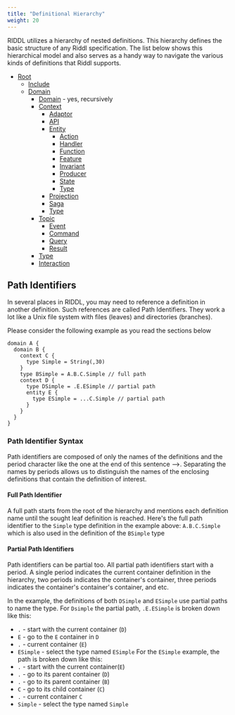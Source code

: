 ```yaml
---
title: "Definitional Hierarchy"
weight: 20
---
```


RIDDL utilizes a hierarchy of nested definitions. This hierarchy 
defines the basic structure of any Riddl specification. The list below shows 
this hierarchical model and also serves as a handy way to navigate the various 
kinds of definitions that Riddl supports.

- [Root](./root) 
    - [Include](../common/includes)
    - [Domain](./domain)
        - [Domain](./domain) - yes, recursively
        - [Context](./domain/context)
            - [Adaptor](./domain/context/adaptor)
            - [API](./domain/context/api)
            - [Entity](./domain/context/entity)
                - [Action](./domain/context/entity/action)
                - [Handler](./domain/context/entity/handler)
                - [Function](../common/functions)
                - [Feature](./domain/context/entity/feature)
                - [Invariant](./domain/context/entity/invariant)
                - [Producer](./domain/context/entity/producer)
                - [State](./domain/context/entity/state)
                - [Type](../common/types)
            - [Projection](./domain/context/projections)
            - [Saga](./domain/context/saga)
            - [Type](../common/types)
        - [Topic](./domain/topic)
            - [Event](./domain/topic/event)
            - [Command](./domain/topic/command)
            - [Query](./domain/topic/query)
            - [Result](./domain/topic/result)
        - [Type](../common/types)
        - [Interaction](../common/interactions.md)

## Path Identifiers
In several places in RIDDL, you may need to reference a definition in 
another definition. Such references are called Path Identifiers. They work a 
lot like a Unix file system with files (leaves) and directories (branches).

Please consider the following example as you read the sections below

```riddl
domain A {
  domain B {
    context C {
      type Simple = String(,30)
    }
    type BSimple = A.B.C.Simple // full path  
    context D {
      type DSimple = .E.ESimple // partial path
      entity E {
        type ESimple = ...C.Simple // partial path
      }
    }
  }
}
```

### Path Identifier Syntax
Path identifiers are composed of only the names of the definitions and the 
period character like the one at the end of this sentence -->.  Separating 
the names by periods allows us to distinguish the names of the enclosing 
definitions that contain the definition of interest. 
#### Full Path Identifier
A full path starts from the root of the hierarchy and mentions each 
definition name until the sought leaf definition is reached.  Here's the full 
path identifier to the `Simple` type definition in the example above: 
`A.B.C.Simple` which is also used in the definition of the `BSimple` type

#### Partial Path Identifiers
Path identifiers can be partial too. All partial path identifiers start with 
a period. A single period indicates the current container definition in the 
hierarchy, two periods indicates the container's container, three periods 
indicates the container's container's container, and etc. 

In the example, the definitions of both `DSimple` and `ESimple` use partial 
paths to name the type.  For `Dsimple` the partial path, `.E.ESimple` is broken 
down like this:
* `.` - start with the current container (`D`)
* `E` - go to the `E` container in `D`
* `.` - current container (`E`)
* `ESimple` - select the type named `ESimple`
For the `ESimple` example, the path is broken down like this:
* `.` - start with the current container(`E`)
* `.` - go to its parent container (`D`)
* `.` - go to its parent container (`B`)
* `C` - go to its child container (`C`)
* `.` - current container `C`
* `Simple` - select the type named `Simple`
